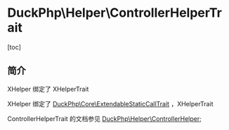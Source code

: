 # DuckPhp\Helper\ControllerHelperTrait
[toc]

## 简介

XHelper 绑定了 XHelperTrait

XHelper 绑定了 [DuckPhp\Core\ExtendableStaticCallTrait](Core-ExtendableStaticCallTrait.md) ，XHelperTrait


ControllerHelperTrait 的文档参见 [DuckPhp\Helper\ControllerHelper](Helper-ControllerHelper.md);
